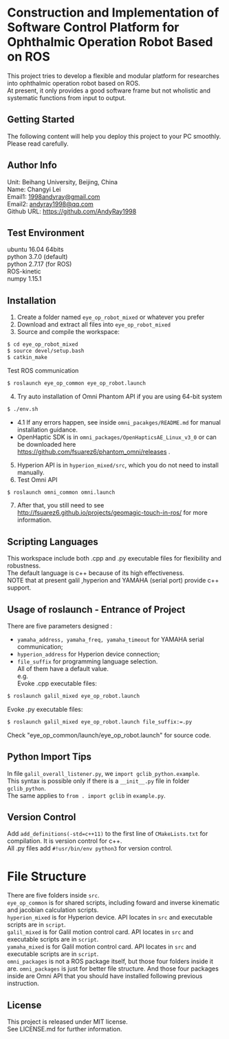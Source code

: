 # Construction and Implementation of Software Control Platform for Ophthalmic Operation Robot Based on ROS  
This project tries to develop a flexible and modular platform for researches into ophthalmic operation robot based on ROS.  
At present, it only provides a good software frame but not wholistic and systematic functions from input to output.  
  
## Getting Started
The following content will help you deploy this project to your PC smoothly.  
Please read carefully.  
  
## Author Info
Unit: Beihang University, Beijing, China  
Name: Changyi Lei  
Email1: 1998andyray@gmail.com  
Email2: andyray1998@qq.com  
Github URL: https://github.com/AndyRay1998  
  
## Test Environment  
ubuntu 16.04 64bits  
python 3.7.0 (default)  
python 2.7.17 (for ROS)  
ROS-kinetic  
numpy 1.15.1  
  
## Installation
1. Create a folder named `eye_op_robot_mixed` or whatever you prefer  
2. Download and extract all files into `eye_op_robot_mixed`  
3. Source and compile the workspace:  
```Bash  
$ cd eye_op_robot_mixed  
$ source devel/setup.bash  
$ catkin_make  
```  
   Test ROS communication  
```Bash  
$ roslaunch eye_op_common eye_op_robot.launch  
```  
4. Try auto installation of Omni Phantom API if you are using 64-bit system  
```Bash  
$ ./env.sh  
```  
* 4.1 If any errors happen, see inside `omni_pacakges/README.md` for manual installation guidance.  
* OpenHaptic SDK is in `omni_packages/OpenHapticsAE_Linux_v3_0` or can be downloaded here https://github.com/fsuarez6/phantom_omni/releases .  

5. Hyperion API is in `hyperion_mixed/src`, which you do not need to install manually.  
6. Test Omni API  
```Bash  
$ roslaunch omni_common omni.launch  
```  
7. After that, you still need to see http://fsuarez6.github.io/projects/geomagic-touch-in-ros/ for more information.  
  
## Scripting Languages  
This workspace include both .cpp and .py executable files for flexibility and robustness.  
The default language is c++ because of its high effectiveness.  
NOTE that at present galil ,hyperion and YAMAHA (serial port) provide c++ support.  
  
## Usage of roslaunch - Entrance of Project
There are five parameters designed :  
* `yamaha_address, yamaha_freq, yamaha_timeout` for YAMAHA serial communication;  
* `hyperion_address` for Hyperion device connection;  
* `file_suffix` for programming language selection.  
All of them have a default value.  
e.g.  
Evoke .cpp executable files:  
```Bash  
$ roslaunch galil_mixed eye_op_robot.launch  
```  
Evoke .py executable files:  
```Bash  
$ roslaunch galil_mixed eye_op_robot.launch file_suffix:=.py  
```  
Check "eye_op_common/launch/eye_op_robot.launch" for source code.  
  
## Python Import Tips  
In file `galil_overall_listener.py`, we `import gclib_python.example`.  
This syntax is possible only if there is a `__init__.py` file in folder `gclib_python`.  
The same applies to `from . import gclib` in `example.py`.  
  
## Version Control  
Add `add_definitions(-std=c++11)` to the first line of `CMakeLists.txt` for compilation. It is version control for c++.  
All .py files add `#!usr/bin/env python3` for version control.  
  
# File Structure
There are five folders inside `src`.  
`eye_op_common` is for shared scripts, including foward and inverse kinematic and jacobian calculation scripts.  
`hyperion_mixed` is for Hyperion device. API locates in ```src``` and executable scripts are in `script`.  
`galil_mixed` is for Galil motion control card. API locates in ```src``` and executable scripts are in `script`.  
`yamaha_mixed` is for Galil motion control card. API locates in ```src``` and executable scripts are in `script`.  
`omni_packages` is not a ROS package itself, but those four folders inside it are. `omni_packages` is just for better file structure. And those four packages inside are Omni API that you should have installed following previous instruction.  

## License
This project is released under MIT license.  
See LICENSE.md for further information.  


